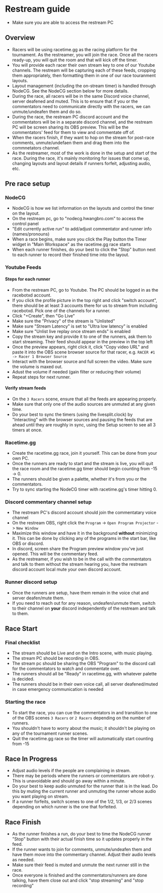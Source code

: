 # Restream guide
- Make sure you are able to access the restream PC

## Overview
- Racers will be using racetime.gg as the racing platform for the tournament. As the restreamer, you will join the race. Once all the racers ready-up, you will quit the room and that will kick off the timer.
- You will provide each racer their own stream key to one of our Youtube channels. The restream will be capturing each of these feeds, cropping them appropriately, then formatting them in one of our race touranment layouts.
- Layout management (including the on-stream timer) is handled through NodeCG. See the NodeCG section below for more details.
- During the race, all racers will be in the same Discord voice channel, server deafened and muted. This is to ensure that if you or the commentators need to communicate directly with the racers, we can unmute/undeafen them and do so.
- During the race, the restream PC discord account and the commentators will be in a separate discord channel, and the restream PC will be screen sharing its OBS preview. This will be the commentators' feed for them to view and commentate off of.
- When the racers finish, if they want to hop on the stream for post-race comments, unmute/undefaen them and drag them into the commnetators channel.
- As the restreamer, most of the work is done in the setup and start of the race. During the race, it's mainly monitoring for issues that come up, changing layouts and layout details if runners forfeit, adjusting audio, etc.


## Pre race setup

### NodeCG
- NodeCG is how we list information on the layouts and control the timer on the layout.
- On the restream pc, go to "nodecg.hwangbro.com" to access the control panel
- "Edit currently active run" to add/adjust commentator and runner info (names/pronouns)
- When a race begins, make sure you click the Play button the Timer widget in "Main Workspace" as the racetime.gg race starts
- When each runner finishes, do your best to click the "Stop" button next to each runner to record their finished time into the layout.


### Youtube Feeds

#### Steps for each runner
- From the restream PC, go to Youtube. The PC should be logged in as the racebotxd account.
- If you click the profile picture in the top right and click "switch account", there should be at least 3 accounts there for us to stream from including racebotxd. Pick one of the channels for a runner.
- Click "+Create", then "Go Live"
- Make sure the "Privacy" of the stream is "Unlisted"
- Make sure "Stream Latency" is set to "Ultra low latency" is enabled
- Make sure "Unlist live replay once stream ends" is enabled
- Copy the stream key and provide it to one of the runners, ask them to start streaming. Their feed should appear in the preview in the top left
- Once the preview appears, right click it, click "Copy video URL" and paste it into the OBS scene browser source for that racer, e.g. `RACER #1 -> Racer 1 Browser Source`
- Interact with the browser source and full screen the video. Make sure the volume is maxed out.
- Adust the volume if needed (gain filter or reducing their volume)
- Repeat steps for next runner.

#### Verify stream feeds
- On the `3 Racers` scene, ensure that all the feeds are appearing properly.
- Make sure that only one of the audio sources are unmuted at any given time.
- Do your best to sync the timers (using the livesplit.clock) by "Interacting" with the browser sources and pausing the feeds that are ahead until they are roughly in sync, using the Setup screen to see all 3 timers at once.


### Racetime.gg
- Create the racetime.gg race, join it yourself. This can be done from your own PC.
- Once the runners are ready to start and the stream is live, you will quit the race room and the racetime.gg timer should begin counting from -15 -> 0.
- The runners should be given a palette, whether it's from you or the commentators.
- Try to sync starting the NodeCG timer with racetime.gg's timer hitting 0.

### Discord commentary channel setup
- The restream PC's discord account should join the commentatary voice channel
- On the restream OBS, right click the `Program` -> `Open Program Projector` -> `New Window`
- Maximize this window and have it in the background **without** minimizing it. This can be done by clicking any of the programs in the start bar, like OBS or discord.
- In discord, screen share the Program preview window you've just opened. This will be the commentary feed.
- As the restreamer, if you wish to be in the call with the commentators and talk to them without the stream hearing you, have the restream discord account local mute your own discord account.

### Runner discord setup
- Once the runners are setup, have them remain in the voice chat and server deafen/mute them.
- If you need to reach out for any reason, undeafen/unmute them, switch to their channel on **your** discord independently of the restream and talk to them.

## Race Start

### Final checklist
- The stream should be Live and on the Intro scene, with music playing.
- The stream PC should be recording in OBS.
- The stream pc should be sharing the OBS "Program" to the discord call for the commentators to watch and commentate over.
- The runners should all be "Ready" in racetime.gg, with whatever palette is decided.
- The runners should be in their own voice call, all server deafened/muted in case emergency communication is needed

### Starting the race
- To start the race, you can cue the commentators in and transition to one of the OBS scenes `3 Racers` or `2 Racers` depending on the number of runners.
- You shouldn't have to worry about the music; it shouldn't be playing on any of the tournament runner scenes.
- Quit the racetime.gg race so the timer will automatically start counting from -15

## Race In Progress
- Adjust audio levels if the people are complaining in stream.
- There may be periods where the runners or commentators are robot-y. This is unavoidable and should go away within a minute.
- Do your best to keep audio unmuted for the runner that is in the lead. Do this by muting the current runner and unmuting the runner whose audio you want playing on stream.
- If a runner forfeits, switch scenes to one of the 1/2, 1/3, or 2/3 scenes depending on which runner is the one that forfeited.

## Race Finish
- As the runner finishes a run, do your best to time the NodeCG runner "Stop" button with their actual finish time so it updates properly in the feed.
- If the runner wants to join for comments, unmute/undeafen them and have them move into the commentary channel. Adjust their audio levels as needed.
- Make sure their feed is muted and unmute the next runner still in the race.
- Once everyone is finished and the commentators/runners are done talking, have them close out and click "stop streaming" and "stop recording"

